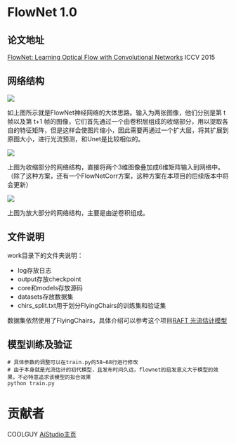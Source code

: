 # FlowNet 1.0

## 论文地址
[FlowNet: Learning Optical Flow with Convolutional Networks](https://arxiv.org/abs/1504.06852v2https://arxiv.org/abs/1504.06852v2)
ICCV 2015

## 网络结构
![](https://ai-studio-static-online.cdn.bcebos.com/a219bb9e356f4615a53f116eb79ebada5b20d12d939940c486284ffcfb3839ea)

如上图所示就是FlowNet神经网络的大体思路。输入为两张图像，他们分别是第 t 帧以及第 t+1 帧的图像，它们首先通过一个由卷积层组成的收缩部分，用以提取各自的特征矩阵，但是这样会使图片缩小，因此需要再通过一个扩大层，将其扩展到原图大小，进行光流预测，和Unet是比较相似的。

![](https://ai-studio-static-online.cdn.bcebos.com/c0723f58a65742da8efc9639be63b5966785890e36394330ae277ab9947b0ef0)

上图为收缩部分的网络结构，直接将两个3维图像叠加成6维矩阵输入到网络中。（除了这种方案，还有一个FlowNetCorr方案，这种方案在本项目的后续版本中将会更新）

![](https://ai-studio-static-online.cdn.bcebos.com/49ae13f018e14ff5a2890043f11e3a303b9ea85449334d52a00110625277bab8)

上图为放大部分的网络结构，主要是由逆卷积组成。


## 文件说明
work目录下的文件夹说明：
* log存放日志
* output存放checkpoint
* core和models存放源码
* datasets存放数据集
* chirs_split.txt用于划分FlyingChairs的训练集和验证集

数据集依然使用了FlyingChairs，具体介绍可以参考这个项目[RAFT 光流估计模型](https://aistudio.baidu.com/aistudio/projectdetail/4306294)


## 模型训练及验证
```
# 具体参数的调整可以在train.py的58~68行进行修改
# 由于本身就是光流估计的初代模型，且发布时间久远，flownet的启发意义大于模型的效果，不必特意追求该模型的拟合效果
python train.py 

```
# 贡献者
COOLGUY [AiStudio主页](https://aistudio.baidu.com/aistudio/personalcenter/thirdview/54915)



